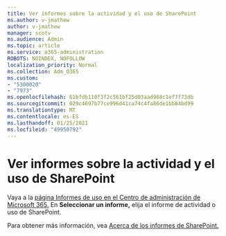 ```yaml
---
title: Ver informes sobre la actividad y el uso de SharePoint
ms.author: v-jmathew
author: v-jmathew
manager: scotv
ms.audience: Admin
ms.topic: article
ms.service: o365-administration
ROBOTS: NOINDEX, NOFOLLOW
localization_priority: Normal
ms.collection: Adm_O365
ms.custom:
- "5300020"
- "7973"
ms.openlocfilehash: 61bfdb110f3f2c561bf25d03aad968c1ef7f73db
ms.sourcegitcommit: 029c4697b77ce996d41ca74c4fa86de1bb84bd99
ms.translationtype: MT
ms.contentlocale: es-ES
ms.lasthandoff: 01/25/2021
ms.locfileid: "49950792"
---
```

# <a name="view-reports-on-sharepoint-activity-and-usage"></a>Ver informes sobre la actividad y el uso de SharePoint

Vaya a la [página Informes de uso en el Centro de administración de Microsoft 365.](https://admin.microsoft.com/AdminPortal/Home) En **Seleccionar un informe,** elija el informe de actividad o uso de SharePoint.

Para obtener más información, vea [Acerca de los informes de SharePoint.](https://go.microsoft.com/fwlink/?linkid=875240)
